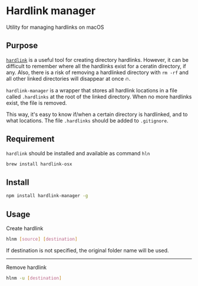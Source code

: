 # Hardlink manager

Utility for managing hardlinks on macOS

## Purpose

[`hardlink`](https://github.com/selkhateeb/hardlink) is a useful tool for creating directory hardlinks. However, it can be difficult to remember where all the hardlinks exist for a ceratin directory, if any. Also, there is a risk of removing a hardlinked directory with `rm -rf` and all other linked directories will disappear at once :fire:.

`hardlink-manager` is a wrapper that stores all hardlink locations in a file called `.hardlinks` at the root of the linked directory. When no more hardlinks exist, the file is removed.

This way, it's easy to know if/when a certain directory is hardlinked, and to what locations. The file `.hardlinks` should be added to `.gitignore`.

## Requirement

`hardlink` should be installed and available as command `hln`

```bash
brew install hardlink-osx
```

## Install

```bash
npm install hardlink-manager -g
```

## Usage

Create hardlink

```bash
hlnm [source] [destination]
```

If destination is not specified, the original folder name will be used.

---

Remove hardlink

```bash
hlnm -u [destination]
```
